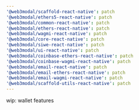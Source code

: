 ```yaml
---
'@web3modal/scaffold-react-native': patch
'@web3modal/ethers5-react-native': patch
'@web3modal/common-react-native': patch
'@web3modal/ethers-react-native': patch
'@web3modal/wagmi-react-native': patch
'@web3modal/core-react-native': patch
'@web3modal/siwe-react-native': patch
'@web3modal/ui-react-native': patch
'@web3modal/coinbase-ethers-react-native': patch
'@web3modal/coinbase-wagmi-react-native': patch
'@web3modal/email-react-native': patch
'@web3modal/email-ethers-react-native': patch
'@web3modal/email-wagmi-react-native': patch
'@web3modal/scaffold-utils-react-native': patch
---
```


wip: wallet features
